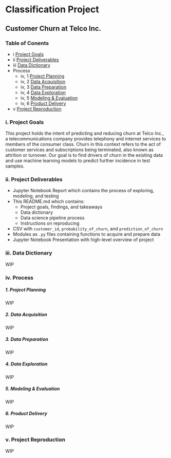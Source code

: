 # Classification Project


## Customer Churn at Telco Inc.

### Table of Conents

- i     [ Project Goals ](https://github.com/ray-zapata/project_classification_telco#i-project-goals)
- ii    [ Project Deliverables ](https://github.com/ray-zapata/project_classification_telco#ii-project-deliverables)
- iii   [ Data Dictionary ](https://github.com/ray-zapata/project_classification_telco#iii-data-dictionary)
- Process
  - iv, 1 [ Project Planning ](https://github.com/ray-zapata/project_classification_telco#1-project-planning)
  - iv, 2 [ Data Acquisition ](https://github.com/ray-zapata/project_classification_telco#2-data-acquisition)
  - iv, 3 [ Data Preparation ](https://github.com/ray-zapata/project_classification_telco#3-data-preparation)
  - iv, 4 [ Data Exploration ](https://github.com/ray-zapata/project_classification_telco#4-data-exploration)
  - iv, 5 [ Modeling & Evaluation ](https://github.com/ray-zapata/project_classification_telco#5-modeling--evaluation)
  - iv, 6 [ Product Delivery ](https://github.com/ray-zapata/project_classification_telco#6-product-delivery)
- v     [ Project Reproduction ](https://github.com/ray-zapata/project_classification_telco#v-project-reproduction)

### i. Project Goals

This project holds the intent of predicting and reducing churn at Telco Inc., a telecommunications company provides telephony and internet services to members of the consumer class. Churn in this context refers to the act of customer services and subscriptions being terminated, also known as attrition or turnover. Our goal is to find drivers of churn in the existing data and use machine learning models to predict further incidence in test samples.

### ii. Project Deliverables

- Jupyter Notebook Report which contains the process of exploring, modeling, and testing
- This README.md which contains:
  + Project goals, findings, and takeaways
  + Data dictionary
  + Data science pipeline process
  + Instructions on reproducing
- CSV with `customer_id`, `probability_of_churn`, and `prediction_of_churn`
- Modules as `.py` files containing functions to acquire and prepare data
- Jupyter Notebook Presentation with high-level overview of project

### iii. Data Dictionary

WIP

### iv. Process

##### 1. Project Planning

WIP

##### 2. Data Acquisition

WIP

##### 3. Data Preparation

WIP

##### 4. Data Exploration

WIP

##### 5. Modeling & Evaluation

WIP

##### 6. Product Delivery

WIP

### v. Project Reproduction

WIP